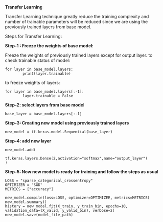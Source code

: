**Transfer Learning**

Transfer Learning technique greatly reduce the training complexity and number of trainable parameters will be reduced since we are using the previously trained layers from base model.

Steps for Transfer Learning:

**Step-1 : Freeze the weights of base model:**

Freeze the weights of previously trained layers except for output layer.
to check trainable status of model:

```
for layer in base_model.layers:
        print(layer.trainable)
```
to freeze weights of layers:
```
for layer in base_model.layers[:-1]:
        layer.trainable = False
```
**Step-2: select layers from base model**
```
base_layer = base_model.layers[:-1]
```
**Step-3: Creating new model using previously trained layers**
```
new_model = tf.keras.model.Sequential(base_layer)
```
**Step-4: add new layer**
```
new_model.add(
        tf.keras.layers.Dense(2,activation="softmax",name="output_layer")
)
```
**Step-5: Now new model is ready for training and follow the steps as usual**
```
LOSS = "sparse_categorical_crossentropy"
OPTIMIZER = "SGD"
METRICS = ["accuracy"]

new_model.compile(loss=LOSS, optimizer=OPTIMIZER, metrics=METRICS)
new_model.summary()
history = new_model.fit(X_train, y_train_bin, epochs=10, validation_data=(X_valid, y_valid_bin), verbose=2)
new_model.save(model_file_path)
```
